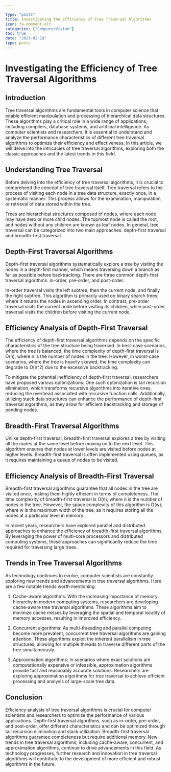 ```yaml
---

type: "posts"
title: Investigating the Efficiency of Tree Traversal Algorithms
icon: fa-comment-alt
categories: ["ComputerVision"]
toc: true
date: "2023-02-19"
type: posts
---
```





# Investigating the Efficiency of Tree Traversal Algorithms

## Introduction

Tree traversal algorithms are fundamental tools in computer science that enable efficient manipulation and processing of hierarchical data structures. These algorithms play a critical role in a wide range of applications, including compilers, database systems, and artificial intelligence. As computer scientists and researchers, it is essential to understand and analyze the performance characteristics of different tree traversal algorithms to optimize their efficiency and effectiveness. In this article, we will delve into the intricacies of tree traversal algorithms, exploring both the classic approaches and the latest trends in this field.

## Understanding Tree Traversal

Before delving into the efficiency of tree traversal algorithms, it is crucial to comprehend the concept of tree traversal itself. Tree traversal refers to the process of visiting each node in a tree data structure, exactly once, in a systematic manner. This process allows for the examination, manipulation, or retrieval of data stored within the tree.

Trees are hierarchical structures composed of nodes, where each node may have zero or more child nodes. The topmost node is called the root, and nodes without any children are known as leaf nodes. In general, tree traversal can be categorized into two main approaches: depth-first traversal and breadth-first traversal.

## Depth-First Traversal Algorithms

Depth-first traversal algorithms systematically explore a tree by visiting the nodes in a depth-first manner, which means traversing down a branch as far as possible before backtracking. There are three common depth-first traversal algorithms: in-order, pre-order, and post-order.

In-order traversal visits the left subtree, then the current node, and finally the right subtree. This algorithm is primarily used on binary search trees, where it returns the nodes in ascending order. In contrast, pre-order traversal visits the current node before visiting its children, while post-order traversal visits the children before visiting the current node.

## Efficiency Analysis of Depth-First Traversal

The efficiency of depth-first traversal algorithms depends on the specific characteristics of the tree structure being traversed. In best-case scenarios, where the tree is balanced, the time complexity of depth-first traversal is O(n), where n is the number of nodes in the tree. However, in worst-case scenarios, where the tree is heavily skewed, the time complexity can degrade to O(n^2) due to the excessive backtracking.

To mitigate the potential inefficiency of depth-first traversal, researchers have proposed various optimizations. One such optimization is tail recursion elimination, which transforms recursive algorithms into iterative ones, reducing the overhead associated with recursive function calls. Additionally, utilizing stack data structures can enhance the performance of depth-first traversal algorithms, as they allow for efficient backtracking and storage of pending nodes.

## Breadth-First Traversal Algorithms

Unlike depth-first traversal, breadth-first traversal explores a tree by visiting all the nodes at the same level before moving on to the next level. This algorithm ensures that nodes at lower levels are visited before nodes at higher levels. Breadth-first traversal is often implemented using queues, as it requires maintaining a queue of nodes to be visited.

## Efficiency Analysis of Breadth-First Traversal

Breadth-first traversal algorithms guarantee that all nodes in the tree are visited once, making them highly efficient in terms of completeness. The time complexity of breadth-first traversal is O(n), where n is the number of nodes in the tree. However, the space complexity of this algorithm is O(w), where w is the maximum width of the tree, as it requires storing all the nodes at a particular level in memory.

In recent years, researchers have explored parallel and distributed approaches to enhance the efficiency of breadth-first traversal algorithms. By leveraging the power of multi-core processors and distributed computing systems, these approaches can significantly reduce the time required for traversing large trees.

## Trends in Tree Traversal Algorithms

As technology continues to evolve, computer scientists are constantly exploring new trends and advancements in tree traversal algorithms. Here are a few notable trends worth mentioning:

1. Cache-aware algorithms: With the increasing importance of memory hierarchy in modern computing systems, researchers are developing cache-aware tree traversal algorithms. These algorithms aim to minimize cache misses by leveraging the spatial and temporal locality of memory accesses, resulting in improved efficiency.

2. Concurrent algorithms: As multi-threading and parallel computing become more prevalent, concurrent tree traversal algorithms are gaining attention. These algorithms exploit the inherent parallelism in tree structures, allowing for multiple threads to traverse different parts of the tree simultaneously.

3. Approximation algorithms: In scenarios where exact solutions are computationally expensive or infeasible, approximation algorithms provide fast and reasonably accurate solutions. Researchers are exploring approximation algorithms for tree traversal to achieve efficient processing and analysis of large-scale tree data.

## Conclusion

Efficiency analysis of tree traversal algorithms is crucial for computer scientists and researchers to optimize the performance of various applications. Depth-first traversal algorithms, such as in-order, pre-order, and post-order, offer different characteristics and can be optimized through tail recursion elimination and stack utilization. Breadth-first traversal algorithms guarantee completeness but require additional memory. New trends in tree traversal algorithms, including cache-aware, concurrent, and approximation algorithms, continue to drive advancements in this field. As technology progresses, further research and innovation in tree traversal algorithms will contribute to the development of more efficient and robust algorithms in the future.